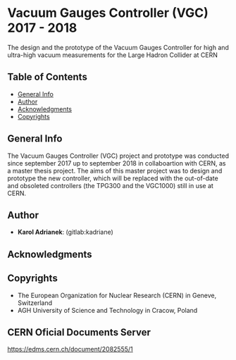 # Vacuum Gauges Controller (VGC) 2017 - 2018

The design and the prototype of the Vacuum Gauges Controller for high and ultra-high vacuum measurements for the Large Hadron Collider at CERN

## Table of Contents
* [General Info](#general-info)
* [Author](#author)
* [Acknowledgments](#acknowledgments)
* [Copyrights](#Copyrights)

## General Info

The Vacuum Gauges Controller (VGC) project and prototype was conducted since september 2017 up to september 2018 in collaboartion with CERN, as a master thesis project. The aims of this master project was to design and prototype the new controller, which will be replaced with the out-of-date and obsoleted controllers (the TPG300 and the VGC1000) still in use at CERN.

## Author
- **Karol Adrianek**: (gitlab:kadriane)

## Acknowledgments

## Copyrights
- The European Organization for Nuclear Research (CERN) in Geneve, Switzerland
- AGH University of Science and Technology in Cracow, Poland

## CERN Oficial Documents Server
https://edms.cern.ch/document/2082555/1 